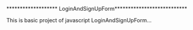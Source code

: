 ******************* LoginAndSignUpForm***************************

This is basic project of javascript LoginAndSignUpForm...
